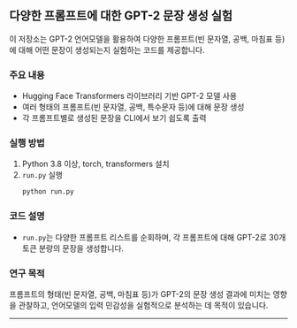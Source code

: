 ## 다양한 프롬프트에 대한 GPT-2 문장 생성 실험

이 저장소는 GPT-2 언어모델을 활용하여 다양한 프롬프트(빈 문자열, 공백, 마침표 등)에 대해 어떤 문장이 생성되는지 실험하는 코드를 제공합니다.

### 주요 내용

- Hugging Face Transformers 라이브러리 기반 GPT-2 모델 사용
- 여러 형태의 프롬프트(빈 문자열, 공백, 특수문자 등)에 대해 문장 생성
- 각 프롬프트별로 생성된 문장을 CLI에서 보기 쉽도록 출력

### 실행 방법

1. Python 3.8 이상, torch, transformers 설치
2. `run.py` 실행
   ```bash
   python run.py
   ```

### 코드 설명

- `run.py`는 다양한 프롬프트 리스트를 순회하며, 각 프롬프트에 대해 GPT-2로 30개 토큰 분량의 문장을 생성합니다.

### 연구 목적

프롬프트의 형태(빈 문자열, 공백, 마침표 등)가 GPT-2의 문장 생성 결과에 미치는 영향을 관찰하고, 언어모델의 입력 민감성을 실험적으로 분석하는 데 목적이 있습니다.

---
